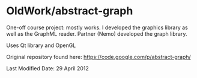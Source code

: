 OldWork/abstract-graph
======================

One-off course project: mostly works. I developed the graphics library as well as the GraphML reader. Partner (Nemo)
developed the graph library.

Uses Qt library and OpenGL

Original repository found here: https://code.google.com/p/abstract-graph/

Last Modified Date: 29 April 2012